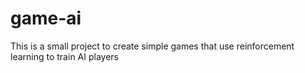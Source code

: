 # game-ai

This is a small project to create simple games that use reinforcement learning to train AI players

